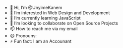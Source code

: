 - 👋 Hi, I’m @UnyimeKanem
- 👀 I’m interested in Web Design and Development
- 🌱 I’m currently learning JavaScript
- 💞️ I’m looking to collaborate on Open Source Projects
- 📫 How to reach me via my email
- 😄 Pronouns:
- ⚡ Fun fact: I am an Accounant 

<!---
UnyimeKanem/UnyimeKanem is a ✨ special ✨ repository because its `README.md` (this file) appears on your GitHub profile.
You can click the Preview link to take a look at your changes.
--->
